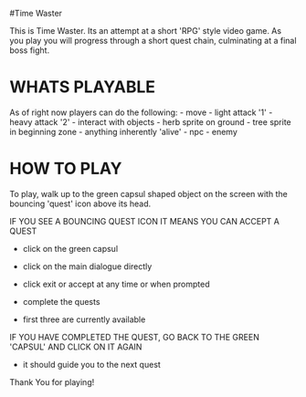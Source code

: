 #Time Waster

This is Time Waster. Its an attempt at a short 'RPG' style video game. As you play you will progress through a short quest chain, culminating at a final boss fight.

# WHATS PLAYABLE
As of right now players can do the following:
    - move
    - light attack '1'
    - heavy attack '2'
    - interact with objects
      - herb sprite on ground
      - tree sprite in beginning zone
      - anything inherently 'alive' 
        - npc
        - enemy

# HOW TO PLAY

To play, walk up to the green capsul shaped object on the screen with the bouncing 'quest' icon above its head.

IF YOU SEE A BOUNCING QUEST ICON IT MEANS YOU CAN ACCEPT A QUEST
  - click on the green capsul
  - click on the main dialogue directly
  - click exit or accept at any time or when prompted

- complete the quests
- first three are currently available

IF YOU HAVE COMPLETED THE QUEST, GO BACK TO THE GREEN 'CAPSUL' AND CLICK ON IT AGAIN
  - it should guide you to the next quest


Thank You for playing!
  
